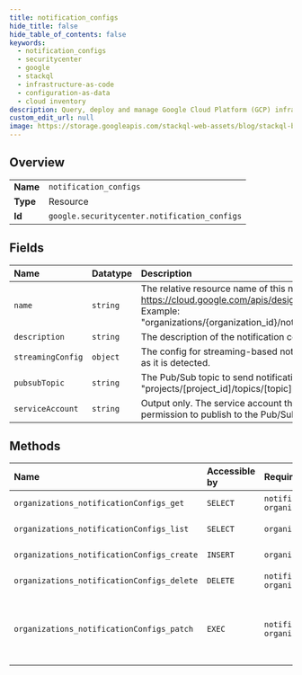 ```yaml
---
title: notification_configs
hide_title: false
hide_table_of_contents: false
keywords:
  - notification_configs
  - securitycenter
  - google    
  - stackql
  - infrastructure-as-code
  - configuration-as-data
  - cloud inventory
description: Query, deploy and manage Google Cloud Platform (GCP) infrastructure and resources using SQL
custom_edit_url: null
image: https://storage.googleapis.com/stackql-web-assets/blog/stackql-blog-post-featured-image.png
---
```

  
    

## Overview
<table><tbody>
<tr><td><b>Name</b></td><td><code>notification_configs</code></td></tr>
<tr><td><b>Type</b></td><td>Resource</td></tr>
<tr><td><b>Id</b></td><td><code>google.securitycenter.notification_configs</code></td></tr>
</tbody></table>

## Fields
| Name | Datatype | Description |
|:-----|:---------|:------------|
| `name` | `string` | The relative resource name of this notification config. See: https://cloud.google.com/apis/design/resource_names#relative_resource_name Example: "organizations/{organization_id}/notificationConfigs/notify_public_bucket". |
| `description` | `string` | The description of the notification config (max of 1024 characters). |
| `streamingConfig` | `object` | The config for streaming-based notifications, which send each event as soon as it is detected. |
| `pubsubTopic` | `string` | The Pub/Sub topic to send notifications to. Its format is "projects/[project_id]/topics/[topic]". |
| `serviceAccount` | `string` | Output only. The service account that needs "pubsub.topics.publish" permission to publish to the Pub/Sub topic. |
## Methods
| Name | Accessible by | Required Params | Description |
|:-----|:--------------|:----------------|:------------|
| `organizations_notificationConfigs_get` | `SELECT` | `notificationConfigsId, organizationsId` | Gets a notification config. |
| `organizations_notificationConfigs_list` | `SELECT` | `organizationsId` | Lists notification configs. |
| `organizations_notificationConfigs_create` | `INSERT` | `organizationsId` | Creates a notification config. |
| `organizations_notificationConfigs_delete` | `DELETE` | `notificationConfigsId, organizationsId` | Deletes a notification config. |
| `organizations_notificationConfigs_patch` | `EXEC` | `notificationConfigsId, organizationsId` |  Updates a notification config. The following update fields are allowed: description, pubsub_topic, streaming_config.filter |
